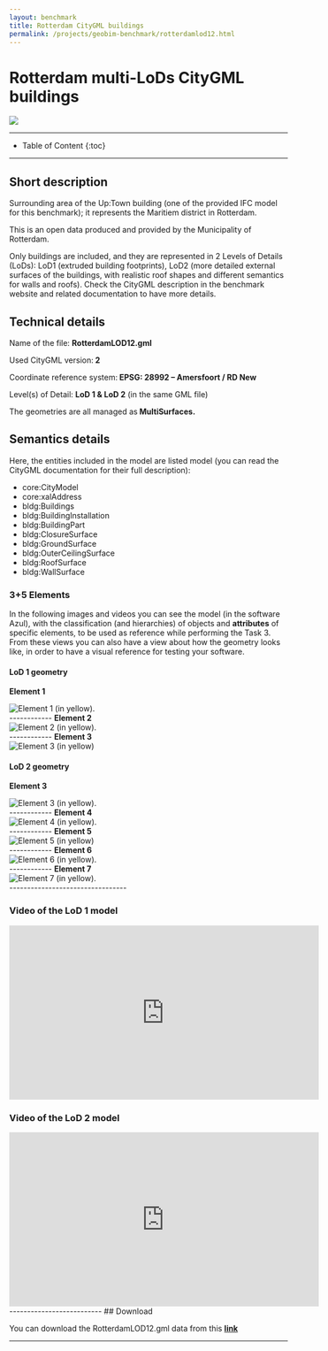 ```yaml
---
layout: benchmark
title: Rotterdam CityGML buildings
permalink: /projects/geobim-benchmark/rotterdamlod12.html
---
```


<h1>Rotterdam multi-LoDs CityGML buildings</h1>

<div class="row">
  <div class="col-sm-12 col-xs-12"><img class="img-responsive" src="{{ "/projects/geobim-benchmark/img/RotterdamLOD12-1.gif" }}" style="max-height: 500px"></div>
</div>

- - -

* Table of Content
{:toc}

- - -

## Short description

Surrounding area of the Up:Town building (one of the provided IFC model for this benchmark); it represents the Maritiem district in Rotterdam.

This is an open data produced and provided by the Municipality of Rotterdam.

Only buildings are included, and they are represented in 2 Levels of Details (LoDs): LoD1 (extruded building footprints), LoD2 (more detailed external surfaces of the buildings, with realistic roof shapes and different semantics for walls and roofs). Check the CityGML description in the benchmark website and related documentation to have more details.


## Technical details

Name of the file: <strong>RotterdamLOD12.gml</strong>

Used CityGML version:<strong> 2</strong>

Coordinate reference system:<strong> EPSG: 28992 – Amersfoort / RD New</strong>

Level(s) of Detail: <strong>LoD 1 & LoD 2</strong> (in the same GML file)

The geometries are all managed as<strong> MultiSurfaces.</strong>


## Semantics details

Here, the entities included in the model are listed model (you can read the CityGML documentation for their full description):

* core:CityModel
* core:xalAddress
* bldg:Buildings
* bldg:BuildingInstallation
* bldg:BuildingPart
* bldg:ClosureSurface
* bldg:GroundSurface
* bldg:OuterCeilingSurface
* bldg:RoofSurface
* bldg:WallSurface

### 3+5 Elements

In the following images and videos you can see the model (in the software Azul), with the classification (and hierarchies) of objects and <strong> attributes</strong>  of specific elements, to be used as reference while performing the Task 3.
From these views you can also have a view about how the geometry looks like, in order to have a visual reference for testing your software.

#### LoD 1 geometry

<strong> Element 1</strong>
<div class="row">
	<img class="img-responsive" src="{{ "/projects/geobim-benchmark/img/RotterdamLOD12-Fig6.gif" }}" title="Element 1	(in yellow)." >
</div>
------------
<strong> Element 2 </strong>
<div class="row">
	<img class="img-responsive" src="{{ "/projects/geobim-benchmark/img/RotterdamLOD12-Fig7.gif" }}" title="Element 2	(in yellow)." >
</div>
------------
<strong> Element 3</strong>
<div class="row">
	<img class="img-responsive" src="{{ "/projects/geobim-benchmark/img/RotterdamLOD12-Fig8.gif" }}" title="Element 3	(in yellow)" >
</div>



#### LoD 2 geometry

<strong> Element 3</strong>
<div class="row">
	<img class="img-responsive" src="{{ "/projects/geobim-benchmark/img/RotterdamLOD12-Fig1.gif" }}" title="Element 3	 (in yellow)." >
</div>
------------
<strong> Element 4</strong>
<div class="row">
	<img class="img-responsive" src="{{ "/projects/geobim-benchmark/img/RotterdamLOD12-Fig2.gif" }}" title="Element 4	 (in yellow)." >
</div>
------------
<strong> Element 5</strong>
<div class="row">
	<img class="img-responsive" src="{{ "/projects/geobim-benchmark/img/RotterdamLOD12-Fig3.gif" }}" title="Element 5 (in yellow)" >
</div>
------------
<strong> Element 6 </strong>
<div class="row">
	<img class="img-responsive" src="{{ "/projects/geobim-benchmark/img/RotterdamLOD12-Fig4.gif" }}" title="Element 6 (in yellow)." >
</div>
------------
<strong> Element 7 </strong>
<div class="row">
	<img class="img-responsive" src="{{ "/projects/geobim-benchmark/img/RotterdamLOD12-Fig5.gif" }}" title="Element 7 (in yellow)." >
</div>
---------------------------------

### Video of the LoD 1 model

<iframe width="560" height="315" src="https://www.youtube.com/embed/Y8rJa00Z8Bc" frameborder="0" allow="accelerometer; autoplay; encrypted-media; gyroscope; picture-in-picture" allowfullscreen></iframe>



### Video of the LoD 2 model

<iframe width="560" height="315" src="https://www.youtube.com/embed/1O27Iuf8eBo" frameborder="0" allow="accelerometer; autoplay; encrypted-media; gyroscope; picture-in-picture" allowfullscreen></iframe>
--------------------------
## Download

You can download the RotterdamLOD12.gml data from this [**link**](https://www.dropbox.com/s/tmloqpk400i4bx4/RotterdamLOD12.gml?dl=0)
 - - -

